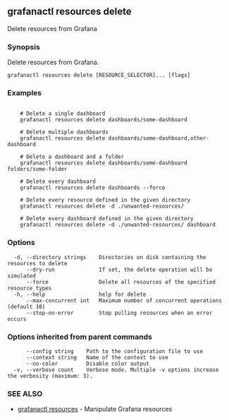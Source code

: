 ## grafanactl resources delete

Delete resources from Grafana

### Synopsis

Delete resources from Grafana.

```
grafanactl resources delete [RESOURCE_SELECTOR]... [flags]
```

### Examples

```

	# Delete a single dashboard
	grafanactl resources delete dashboards/some-dashboard

	# Delete multiple dashboards
	grafanactl resources delete dashboards/some-dashboard,other-dashboard

	# Delete a dashboard and a folder
	grafanactl resources delete dashboards/some-dashboard folders/some-folder

	# Delete every dashboard
	grafanactl resources delete dashboards --force

	# Delete every resource defined in the given directory
	grafanactl resources delete -d ./unwanted-resources/

	# Delete every dashboard defined in the given directory
	grafanactl resources delete -d ./unwanted-resources/ dashboard

```

### Options

```
  -d, --directory strings    Directories on disk containing the resources to delete
      --dry-run              If set, the delete operation will be simulated
      --force                Delete all resources of the specified resource types
  -h, --help                 help for delete
      --max-concurrent int   Maximum number of concurrent operations (default 10)
      --stop-on-error        Stop pulling resources when an error occurs
```

### Options inherited from parent commands

```
      --config string    Path to the configuration file to use
      --context string   Name of the context to use
      --no-color         Disable color output
  -v, --verbose count    Verbose mode. Multiple -v options increase the verbosity (maximum: 3).
```

### SEE ALSO

* [grafanactl resources](grafanactl_resources.md)	 - Manipulate Grafana resources

